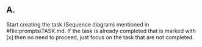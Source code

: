 ## A.
Start creating the task (Sequence diagram) mentioned in #file:prompts\TASK.md. If the task is already completed that is marked with [x] then no need to proceed, just focus on the task that are not completed.
